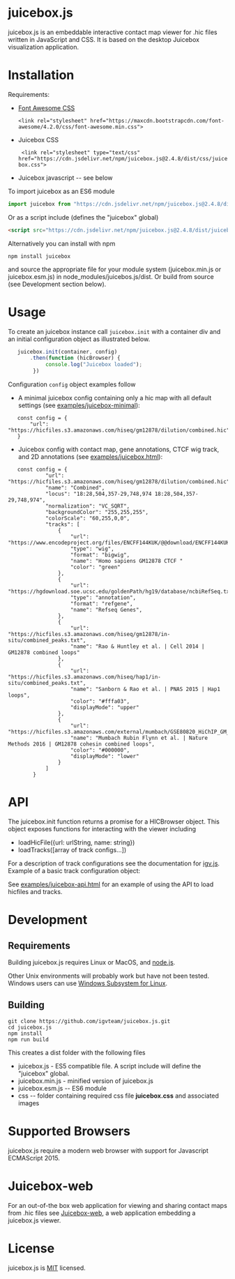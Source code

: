 # juicebox.js

juicebox.js is an embeddable interactive contact map viewer for .hic files written in JavaScript and CSS. It is based 
on the desktop Juicebox visualization application. 

# Installation

Requirements:

* [Font Awesome CSS](https://fontawesome.com/) 

    ```<link rel="stylesheet" href="https://maxcdn.bootstrapcdn.com/font-awesome/4.2.0/css/font-awesome.min.css">```

* Juicebox CSS

    ``` <link rel="stylesheet" type="text/css" href="https://cdn.jsdelivr.net/npm/juicebox.js@2.4.8/dist/css/juicebox.css">```
    
* Juicebox javascript -- see below


To import juicebox as an ES6 module

```javascript
import juicebox from "https://cdn.jsdelivr.net/npm/juicebox.js@2.4.8/dist/juicebox.esm.js";
``` 

Or as a script include (defines the "juicebox" global)

```html
<script src="https://cdn.jsdelivr.net/npm/juicebox.js@2.4.8/dist/juicebox.min.js"></script>
```   
 
Alternatively you can install with npm  
 
 ```npm install juicebox```

and source the appropriate file for your module system (juicebox.min.js or juicebox.esm.js) in node_modules/juicebos.js/dist.  Or build from source (see Development section below).

# Usage

To create an juicebox instance call ```juicebox.init``` with a container div  and an initial configuration object as 
illustrated below.   

```javascript
   juicebox.init(container, config)
       .then(function (hicBrowser) {
            console.log("Juicebox loaded");
        })

```

Configuration ```config``` object examples follow

* A minimal juicebox config containing only a hic map with all default settings (see [examples/juicebox-minimal](https://github.com/igvteam/juicebox.js/blob/master/examples/juicebox-minimal.html)): 

```
   const config = {
       "url": "https://hicfiles.s3.amazonaws.com/hiseq/gm12878/dilution/combined.hic",    
   }

```




* Juicebox config with contact map, gene annotations, CTCF wig track, and 2D annotations (see [examples/juicebox.html](https://github.com/igvteam/juicebox.js/blob/master/examples/juicebox.html)):




```
   const config = {
            "url": "https://hicfiles.s3.amazonaws.com/hiseq/gm12878/dilution/combined.hic",
            "name": "Combined",
            "locus": "18:28,504,357-29,748,974 18:28,504,357-29,748,974",
            "normalization": "VC_SQRT",
            "backgroundColor": "255,255,255",
            "colorScale": "60,255,0,0",
            "tracks": [
                {
                    "url": "https://www.encodeproject.org/files/ENCFF144KUK/@@download/ENCFF144KUK.bigWig",
                    "type": "wig",
                    "format": "bigwig",
                    "name": "Homo sapiens GM12878 CTCF "
                    "color": "green"
                },
                {
                    "url": "https://hgdownload.soe.ucsc.edu/goldenPath/hg19/database/ncbiRefSeq.txt.gz",
                    "type": "annotation",
                    "format": "refgene",
                    "name": "Refseq Genes",
                },
                {
                    "url": "https://hicfiles.s3.amazonaws.com/hiseq/gm12878/in-situ/combined_peaks.txt",
                    "name": "Rao & Huntley et al. | Cell 2014 | GM12878 combined loops"
                },
                {
                    "url": "https://hicfiles.s3.amazonaws.com/hiseq/hap1/in-situ/combined_peaks.txt",
                    "name": "Sanborn & Rao et al. | PNAS 2015 | Hap1 loops",
                    "color": "#fffa03",
                    "displayMode": "upper"
                },
                {
                    "url": "https://hicfiles.s3.amazonaws.com/external/mumbach/GSE80820_HiChIP_GM_cohesin_peaks.txt",
                    "name": "Mumbach Rubin Flynn et al. | Nature Methods 2016 | GM12878 cohesin combined loops",
                    "color": "#000000",
                    "displayMode": "lower"
                }
            ]
        }
```



# API

The juicebox.init function returns a promise for a HICBrowser object.  This object exposes
functions for interacting with the viewer including

* loadHicFile({url: urlString, name: string})
* loadTracks([array of track configs...])

For a description of track configurations see the documentation for [igv.js](https://github.com/igvteam/igv.js/wiki).
Example of a basic track configuration object:

See [examples/juicebox-api.html](https://github.com/igvteam/juicebox.js/blob/master/examples/juicebox-api.html) 
for an example of using the API to load hicfiles and tracks.


# Development

## Requirements

Building juicebox.js requires Linux or MacOS, and  [node.js](https://nodejs.org/).

Other Unix environments will probably work but have not been tested.  Windows users can use [Windows Subsystem for Linux](https://docs.microsoft.com/en-us/windows/wsl/install-win10).

## Building

```  
git clone https://github.com/igvteam/juicebox.js.git
cd juicebox.js
npm install
npm run build
```

This creates a dist folder with the following files

* juicebox.js - ES5 compatible file.  A script include will define the "juicebox" global.
* juicebox.min.js - minified version of juicebox.js
* juicebox.esm.js --  ES6 module 
* css -- folder containing required css file **juicebox.css** and associated images


# Supported Browsers

juicebox.js require a modern web browser with support for Javascript ECMAScript 2015. 


# Juicebox-web

For an out-of-the box web application for viewing and sharing contact maps from .hic files see
[Juicebox-web](https://github.com/igvteam/juicebox-web), a web application embedding a juicebox.js viewer. 


# License


juicebox.js is [MIT](/LICENSE) licensed.



